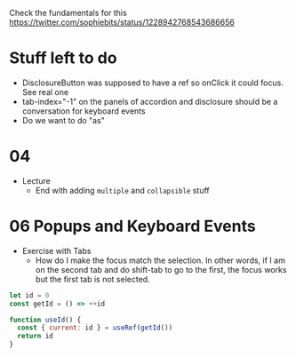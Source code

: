 Check the fundamentals for this https://twitter.com/sophiebits/status/1228942768543686656

# Stuff left to do

- DisclosureButton was supposed to have a ref so onClick it could focus. See real one
- tab-index="-1" on the panels of accordion and disclosure should be a conversation for keyboard events
- Do we want to do "as"

# 04

- Lecture
  - End with adding `multiple` and `collapsible` stuff

# 06 Popups and Keyboard Events

- Exercise with Tabs
  - How do I make the focus match the selection. In other words, if I am on the second tab and do shift-tab to go to the first, the focus works but the first tab is not selected.

```js
let id = 0
const getId = () => ++id

function useId() {
  const { current: id } = useRef(getId())
  return id
}
```
